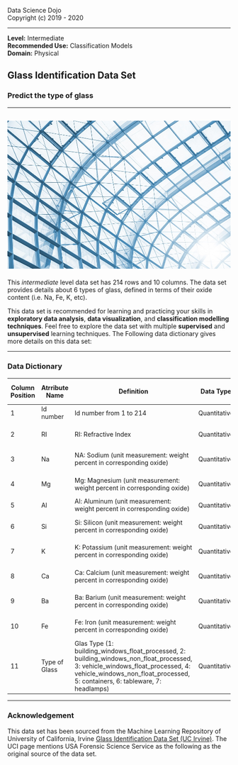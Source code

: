 Data Science Dojo <br/>
Copyright (c) 2019 - 2020

---

**Level:** Intermediate<br/>
**Recommended Use:** Classification Models<br/>
**Domain:** Physical<br/> 

## Glass Identification Data Set 

### Predict the type of glass 


---
![](211.jpg)
---

This *intermediate* level data set has 214 rows and 10 columns.
The data set provides details about 6 types of glass, defined in terms of their oxide content (i.e. Na, Fe, K, etc).


This data set is recommended for learning and practicing your skills in **exploratory data analysis**, **data visualization**, and **classification modelling techniques**. 
Feel free to explore the data set with multiple **supervised** and **unsupervised** learning techniques. The Following data dictionary gives more details on this data set:

---

### Data Dictionary 

| Column   Position 	| Atrribute Name 	| Definition                                                                                                                                                                                                            	| Data Type    	| Example                   	| % Null Ratios 	|
|-------------------	|----------------	|-----------------------------------------------------------------------------------------------------------------------------------------------------------------------------------------------------------------------	|--------------	|---------------------------	|---------------	|
| 1                 	| Id number      	| Id number from 1 to 214                                                                                                                                                                                               	| Quantitative 	| 16, 75, 211               	| 0             	|
| 2                 	| RI             	| RI: Refractive Index                                                                                                                                                                                                  	| Quantitative 	| 1.51755, 1.51613, 1.51844 	| 0             	|
| 3                 	| Na             	| NA: Sodium (unit measurement: weight percent in corresponding oxide)                                                                                                                                                  	| Quantitative 	| 13.19, 12.79, 14.21       	| 0             	|
| 4                 	| Mg             	| Mg: Magnesium (unit measurement: weight percent in corresponding oxide)                                                                                                                                               	| Quantitative 	| 3.82, 2.87, 3.59          	| 0             	|
| 5                 	| Al             	| Al: Aluminum (unit measurement: weight percent in corresponding oxide)                                                                                                                                                	| Quantitative 	| 1.56, 1.43,               	| 0             	|
| 6                 	| Si             	| Si: Silicon (unit measurement: weight percent in corresponding oxide)                                                                                                                                                 	| Quantitative 	| 73.20, 71.77, 72.95       	| 0             	|
| 7                 	| K              	| K: Potassium (unit measurement: weight percent in corresponding oxide)                                                                                                                                                	| Quantitative 	| 0.67, 0.57, 0.11          	| 0             	|
| 8                 	| Ca             	| Ca: Calcium (unit measurement: weight percent in corresponding oxide)                                                                                                                                                 	| Quantitative 	| 8.09, 7.83, 9.57          	| 0             	|
| 9                 	| Ba             	| Ba: Barium (unit measurement: weight percent in corresponding oxide)                                                                                                                                                  	| Quantitative 	| 0.00, 0.11, 0.27          	| 0             	|
| 10                	| Fe             	| Fe: Iron (unit measurement: weight percent in corresponding oxide)                                                                                                                                                    	| Quantitative 	| 0.11, 0.14, 0.00          	| 0             	|
| 11                	| Type of Glass  	| Glas Type (1:   building_windows_float_processed, 2: building_windows_non_float_processed, 3:   vehicle_windows_float_processed, 4: vehicle_windows_non_float_processed, 5:   containers, 6: tableware, 7: headlamps) 	| Quantitative 	| 2, 5, 7                   	| 0             	|
---

### Acknowledgement

This data set has been sourced from the Machine Learning Repository of University of California, Irvine [Glass Identification Data Set (UC Irvine)](https://archive.ics.uci.edu/ml/datasets/Glass+Identification). 
The UCI page mentions USA Forensic Science Service as the following as the original source of the data set.
